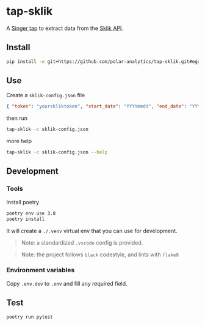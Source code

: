 # tap-sklik

A [Singer tap](https://www.singer.io/) to extract data from the [Sklik API](https://api.sklik.cz/).

## Install

```bash
pip install -e git+https://github.com/polar-analytics/tap-sklik.git#egg=tap-sklik
```

## Use

Create a `sklik-config.json` file

```json
{ "token": "yourskliktoken", "start_date": "YYYYmmdd", "end_date": "YYYYmmdd" }
```

then run

```bash
tap-sklik -c sklik-config.json
```

more help

```bash
tap-sklik -c sklik-config.json --help
```

## Development

### Tools

Install poetry

```bash
poetry env use 3.8
poetry install
```

It will create a `./.venv` virtual env that you can use for development.

> Note: a standardized `.vscode` config is provided.

> Note: the project follows `black` codestyle, and lints with `flake8`

### Environment variables

Copy `.env.dev` to `.env` and fill any required field.

## Test

```bash
poetry run pytest
```
